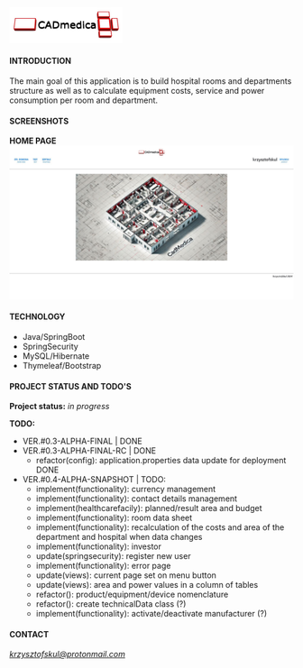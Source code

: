 <img src="./src/main/resources/static/img/CADmedica.jpg" width="200px"/>  

#### INTRODUCTION
The main goal of this application is to build hospital rooms and departments structure as well as to calculate equipment costs, service and power consumption per room and department.

#### SCREENSHOTS
**HOME PAGE**  
<img src="./src/main/resources/static/img/readme/homepage-01.jpg" width="720px"/>   

#### TECHNOLOGY
* Java/SpringBoot
* SpringSecurity  
* MySQL/Hibernate  
* Thymeleaf/Bootstrap

#### PROJECT STATUS AND TODO'S

**Project status:** *in progress*  

**TODO:**  

* VER.#0.3-ALPHA-FINAL | DONE  
* VER.#0.3-ALPHA-FINAL-RC | DONE  
    * refactor(config): application.properties data update for deployment DONE  
* VER.#0.4-ALPHA-SNAPSHOT | TODO:  
	* implement(functionality): currency management  
	* implement(functionality): contact details management  
    * implement(healthcarefacily): planned/result area and budget   
    * implement(functionality): room data sheet  
    * implement(functionality): recalculation of the costs and area of the department and hospital when data changes  
    * implement(functionality): investor  
    * update(springsecurity): register new user  
    * implement(functionality): error page  
    * update(views): current page set on menu button  
    * update(views): area and power values in a column of tables  
    * refactor(): product/equipment/device nomenclature  
    * refactor(): create technicalData class (?)  
    * implement(functionality): activate/deactivate manufacturer (?)  
    
#### CONTACT
*krzysztofskul@protonmail.com*